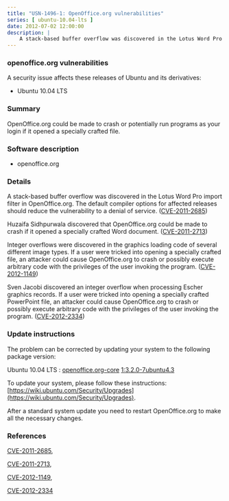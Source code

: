 ```yaml
---
title: "USN-1496-1: OpenOffice.org vulnerabilities"
series: [ ubuntu-10.04-lts ]
date: 2012-07-02 12:00:00
description: |
    A stack-based buffer overflow was discovered in the Lotus Word Pro import filter in OpenOffice.org. The default compiler options for affected releases should reduce the vulnerability to a denial of service. ([CVE-2011-2685](http://people.ubuntu.com/~ubuntu-security/cve/CVE-2011-2685))
--- 
```

 
### openoffice.org vulnerabilities

A security issue affects these releases of Ubuntu and its derivatives:

* Ubuntu 10.04 LTS

### Summary

OpenOffice.org could be made to crash or potentially run programs as your login if it opened a specially crafted file.

### Software description

* openoffice.org 

### Details

A stack-based buffer overflow was discovered in the Lotus Word Pro import filter in OpenOffice.org. The default compiler options for affected releases should reduce the vulnerability to a denial of service. ([CVE-2011-2685](http://people.ubuntu.com/~ubuntu-security/cve/CVE-2011-2685))

Huzaifa Sidhpurwala discovered that OpenOffice.org could be made to crash if it opened a specially crafted Word document. ([CVE-2011-2713](http://people.ubuntu.com/~ubuntu-security/cve/CVE-2011-2713))

Integer overflows were discovered in the graphics loading code of several different image types. If a user were tricked into opening a specially crafted file, an attacker could cause OpenOffice.org to crash or possibly execute arbitrary code with the privileges of the user invoking the program. ([CVE-2012-1149](http://people.ubuntu.com/~ubuntu-security/cve/CVE-2012-1149))

Sven Jacobi discovered an integer overflow when processing Escher graphics records. If a user were tricked into opening a specially crafted PowerPoint file, an attacker could cause OpenOffice.org to crash or possibly execute arbitrary code with the privileges of the user invoking the program. ([CVE-2012-2334](http://people.ubuntu.com/~ubuntu-security/cve/CVE-2012-2334)) 

### Update instructions

The problem can be corrected by updating your system to the following package version:

Ubuntu 10.04 LTS
 : [openoffice.org-core](https://launchpad.net/ubuntu/+source/openoffice.org) <span> [1:3.2.0-7ubuntu4.3](https://launchpad.net/ubuntu/+source/openoffice.org/1:3.2.0-7ubuntu4.3) </span> 

To update your system, please follow these instructions: [https://wiki.ubuntu.com/Security/Upgrades](https://wiki.ubuntu.com/Security/Upgrades).

After a standard system update you need to restart OpenOffice.org to make all the necessary changes. 

### References

 [CVE-2011-2685](http://people.ubuntu.com/~ubuntu-security/cve/CVE-2011-2685), 

 [CVE-2011-2713](http://people.ubuntu.com/~ubuntu-security/cve/CVE-2011-2713), 

 [CVE-2012-1149](http://people.ubuntu.com/~ubuntu-security/cve/CVE-2012-1149), 

 [CVE-2012-2334](http://people.ubuntu.com/~ubuntu-security/cve/CVE-2012-2334)
 
